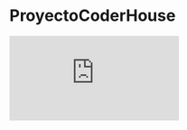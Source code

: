 # ProyectoCoderHouse
![](https://github.com/Albongle/ProyectoCoderHouse/blob/master/Proyecto%20Auto%20Expert.pdf)
